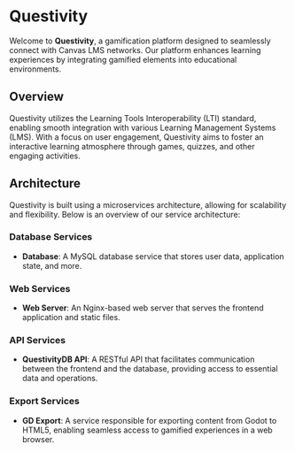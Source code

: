 # Questivity

Welcome to **Questivity**, a gamification platform designed to seamlessly connect with Canvas LMS networks. Our platform enhances learning experiences by integrating gamified elements into educational environments.

## Overview

Questivity utilizes the Learning Tools Interoperability (LTI) standard, enabling smooth integration with various Learning Management Systems (LMS). With a focus on user engagement, Questivity aims to foster an interactive learning atmosphere through games, quizzes, and other engaging activities.

## Architecture

Questivity is built using a microservices architecture, allowing for scalability and flexibility. Below is an overview of our service architecture:

### Database Services

-   **Database**: A MySQL database service that stores user data, application state, and more.

### Web Services

-   **Web Server**: An Nginx-based web server that serves the frontend application and static files.

### API Services

-   **QuestivityDB API**: A RESTful API that facilitates communication between the frontend and the database, providing access to essential data and operations.

### Export Services

-   **GD Export**: A service responsible for exporting content from Godot to HTML5, enabling seamless access to gamified experiences in a web browser.
